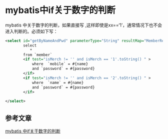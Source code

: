 # mybatis中if关于数字的判断

mybatis 中关于数字的判断，如果直接写<if test = "xx == '1' "> </if>,这样即使是xx==‘1’，通常情况下也不会进入判断的。必须如下写：

```xml
<select id="getByNameAndPwd" parameterType="String" resultMap="MemberResult">
        select
           *
        from `member`
        <if test="isMerch != '' and isMerch == '1'.toString() " >
            where  `mobile` = #{name} 
            and `password` = #{password}
        </if>
        <if test="isMerch != '' and isMerch == '2'.toString() " >
            where  `name` = #{name}
            and `password` = #{password}
        </if>   
 
</select>
```



## 参考文章

[mybatis 中if关于数字的判断](https://blog.csdn.net/xinyuebaihe/article/details/86437431)